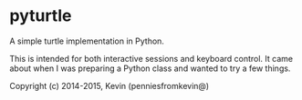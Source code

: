 # pyturtle
A simple turtle implementation in Python.

This is intended for both interactive sessions and keyboard control.
It came about when I was preparing a Python class and wanted to try a
few things.

Copyright (c) 2014-2015, Kevin (penniesfromkevin@)
